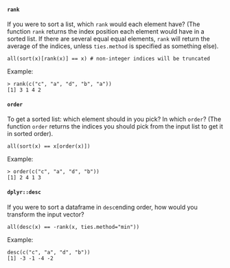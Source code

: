 #### `rank`
If you were to sort a list, which `rank` would each element have?
(The function `rank` returns the index position each element would have in a sorted list. If there are several equal equal elements, `rank` will return the average of the indices, unless `ties.method` is specified as something else).
```
all(sort(x)[rank(x)] == x) # non-integer indices will be truncated
```
Example:
```
> rank(c("c", "a", "d", "b", "a"))
[1] 3 1 4 2
``` 

#### `order`
To get a sorted list: which element should in you pick? In which `order`? 
(The function `order` returns the indices you should pick from the input list to get it in sorted order).
```
all(sort(x) == x[order(x)])
```
Example:
```
> order(c("c", "a", "d", "b"))
[1] 2 4 1 3
```

#### `dplyr::desc`
If you were to sort a dataframe in `desc`ending order, how would you transform the input vector?
```
all(desc(x) == -rank(x, ties.method="min"))
```
Example:
```
desc(c("c", "a", "d", "b"))
[1] -3 -1 -4 -2
```

<!--stackedit_data:
eyJoaXN0b3J5IjpbLTk1MjkxMDA4NiwtMjg4Njg3MDg4LDExOT
Y3Mzc2ODYsLTEyMDg5OTI4NzAsMTc0NDg5NTUzNiwtMTY5NzUw
NjMzNSwxNTU5MzkyNjI3LC02MjgyOTE3OTUsLTEzNjA3NTcxMz
YsMTkwMTE4MzgzOV19
-->